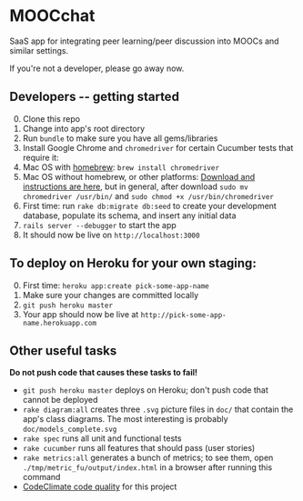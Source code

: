 MOOCchat
========

SaaS app for integrating peer learning/peer discussion into MOOCs and
similar settings.

If you're not a developer, please go away now.

## Developers -- getting started

0. Clone this repo
0. Change into app's root directory
0. Run `bundle` to make sure you have all gems/libraries
0. Install Google Chrome and `chromedriver` for certain Cucumber tests
that require it:
  1. Mac OS with [homebrew](http://brew.sh): `brew install chromedriver`
  1. Mac OS without homebrew, or other platforms:   [Download and
  instructions are
  here](https://code.google.com/p/selenium/wiki/ChromeDriver), but in
  general, after download `sudo mv chromedriver /usr/bin/` and `sudo chmod +x /usr/bin/chromedriver`
0. First time: run `rake db:migrate db:seed` to create your development
database, populate its schema, and insert any initial data
0. `rails server --debugger` to start the app
0. It should now be live on `http://localhost:3000`

## To deploy on Heroku for your own staging:

0. First time: `heroku app:create pick-some-app-name`
0. Make sure your changes are committed locally
0. `git push heroku master`
0. Your app should now be live at `http://pick-some-app-name.herokuapp.com`

## Other useful tasks

**Do not push code that causes these tasks to fail!**

* `git push heroku master` deploys on Heroku; don't push code that
cannot be deployed
* `rake diagram:all` creates three `.svg` picture files in `doc/` that
contain the app's class diagrams.  The most interesting is probably `doc/models_complete.svg`
* `rake spec` runs all unit and functional tests
* `rake cucumber` runs all features that should pass (user stories)
* `rake metrics:all` generates a bunch of metrics; to see them, open
`./tmp/metric_fu/output/index.html` in a browser after running this
command
* [CodeClimate code
quality](https://codeclimate.com/github/ucberkeley/moocchat) for this project


